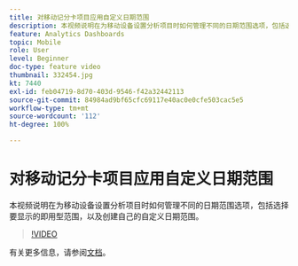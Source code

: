 ```yaml
---
title: 对移动记分卡项目应用自定义日期范围
description: 本视频说明在为移动设备设置分析项目时如何管理不同的日期范围选项，包括选择要显示的即用型范围，以及创建自己的自定义日期范围。
feature: Analytics Dashboards
topic: Mobile
role: User
level: Beginner
doc-type: feature video
thumbnail: 332454.jpg
kt: 7440
exl-id: feb04719-8d70-403d-9546-f42a32442113
source-git-commit: 84984ad9bf65cfc69117e40ac0e0cfe503cac5e5
workflow-type: tm+mt
source-wordcount: '112'
ht-degree: 100%

---
```


# 对移动记分卡项目应用自定义日期范围

本视频说明在为移动设备设置分析项目时如何管理不同的日期范围选项，包括选择要显示的即用型范围，以及创建自己的自定义日期范围。

>[!VIDEO](https://video.tv.adobe.com/v/332454/?quality=12&learn=on)

有关更多信息，请参阅[文档](https://experienceleague.adobe.com/docs/analytics/analyze/mobapp/curator.html)。
